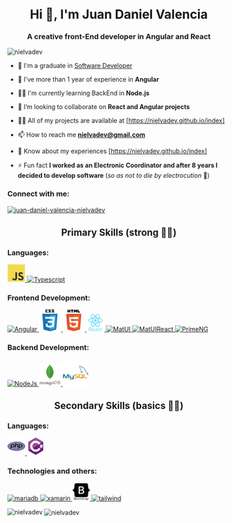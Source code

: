 <h1 align="center">Hi 👋, I'm Juan Daniel Valencia</h1>
<h3 align="center">A creative front-End developer in Angular and React</h3>

<p align="left"> <img src="https://komarev.com/ghpvc/?username=nielvadev&label=Profile%20views&color=0e75b6&style=flat" alt="nielvadev" /> </p>

- 🔭 I'm a graduate in  [Software Developer](https://ingenierias.utp.edu.co/tecnologia-en-desarrollo-de-software/)

- 🌱 I've more than 1 year of experience in **Angular**

- 👂🏽 I'm currently learning BackEnd in **Node.js**

- 👯 I’m looking to collaborate on **React and Angular projects**

- 👨‍💻 All of my projects are available at [https://nielvadev.github.io/index]

- 📫 How to reach me **nielvadev@gmail.com**

- 📄 Know about my experiences [https://nielvadev.github.io/index]

- ⚡ Fun fact **I worked as an Electronic Coordinator and after 8 years I decided to develop software** (_so as not to die by electrocution_ 🤣)

<h3 align="left">Connect with me:</h3>
<p align="left">
  <a href="https://linkedin.com/in/juan-daniel-valencia-nielvadev" target="blank"><img align="center" src="https://raw.githubusercontent.com/rahuldkjain/github-profile-readme-generator/master/src/images/icons/Social/linked-in-alt.svg" alt="juan-daniel-valencia-nielvadev" height="30" width="40" /></a>
</p>

<h2 align="center">Primary Skills (strong 💪🏽)</h2>

<h3 align="left">Languages:</h3>
<p align="left"> 
  <a href="https://developer.mozilla.org/en-US/docs/Web/JavaScript" target="_blank" rel="noreferrer"> <img src="https://raw.githubusercontent.com/devicons/devicon/master/icons/javascript/javascript-original.svg" alt="javascript" width="40" height="40"/> </a>  
  <a href="https://www.typescriptlang.org/" target="_blank" rel="noreferrer"> <img src="https://upload.wikimedia.org/wikipedia/commons/thumb/4/4c/Typescript_logo_2020.svg/512px-Typescript_logo_2020.svg.png" alt="Typescript" width="40" height="40"/> </a>
</p>

<h3 align="left">Frontend Development:</h3>
<p align="left">
  <a href="https://angular.io/" target="_blank" rel="noreferrer"> <img src="https://sg.com.mx/sites/default/files/styles/570x500/public/images/angular-logo.png?itok=_4hR0cNu" alt="Angular" height="40"/> </a> 
  <a href="https://www.w3schools.com/css/" target="_blank" rel="noreferrer"> <img src="https://raw.githubusercontent.com/devicons/devicon/master/icons/css3/css3-original-wordmark.svg" alt="css3" height="50"/> </a> 
  <a href="https://www.w3.org/html/" target="_blank" rel="noreferrer"> <img src="https://raw.githubusercontent.com/devicons/devicon/master/icons/html5/html5-original-wordmark.svg" alt="html5" height="50"/> </a> 
  <a href="https://reactjs.org/" target="_blank" rel="noreferrer"> <img src="https://raw.githubusercontent.com/devicons/devicon/master/icons/react/react-original-wordmark.svg" alt="react" width="40" height="40"/> </a> 
  <a href="https://material.angular.io/" target="_blank" rel="noreferrer"> <img src="https://material.angular.io/assets/img/angular-material-logo.svg" alt="MatUI" width="40" height="40"/> </a> 
  <a href="https://mui.com/" target="_blank" rel="noreferrer"> <img src="https://v4.mui.com/static/logo.png" alt="MatUIReact" width="40" height="40"/> </a> 
  <a href="https://primeng.org/" target="_blank" rel="noreferrer"> <img src="https://www.primefaces.org/wp-content/uploads/2018/05/primeng-logo.png" alt="PrimeNG" width="40" height="40"/> </a> 
</p>

<h3 align="left">Backend Development:</h3>
<p align="left">
  <a href="https://nodejs.org/es" target="_blank" rel="noreferrer"> <img src="https://upload.wikimedia.org/wikipedia/commons/thumb/d/d9/Node.js_logo.svg/1200px-Node.js_logo.svg.png" alt="NodeJs" height="40"/> </a> 
  <a href="https://www.mongodb.com/" target="_blank" rel="noreferrer"> <img src="https://raw.githubusercontent.com/devicons/devicon/master/icons/mongodb/mongodb-original-wordmark.svg" alt="mongodb" height="50"/> </a> 
  <a href="https://www.mysql.com/" target="_blank" rel="noreferrer"> <img src="https://raw.githubusercontent.com/devicons/devicon/master/icons/mysql/mysql-original-wordmark.svg" alt="mysql" height="60"/> </a> 
</p>

<h2 align="center">Secondary Skills (basics ✌🏽)</h2>

<h3 align="left">Languages:</h3>
<p align="left">
  <a href="https://www.php.net" target="_blank" rel="noreferrer"> <img src="https://raw.githubusercontent.com/devicons/devicon/master/icons/php/php-original.svg" alt="php" width="40" height="40"/> </a>
  <a href="https://www.w3schools.com/cs/" target="_blank" rel="noreferrer"> <img src="https://raw.githubusercontent.com/devicons/devicon/master/icons/csharp/csharp-original.svg" alt="csharp" width="40" height="40"/> </a>
</p>

<h3 align="left">Technologies and others:</h3>
<p align="left"> 
  <a href="https://mariadb.org/" target="_blank" rel="noreferrer"> <img src="https://www.vectorlogo.zone/logos/mariadb/mariadb-icon.svg" alt="mariadb" width="40" height="40"/> </a> 
  <a href="https://dotnet.microsoft.com/apps/xamarin" target="_blank" rel="noreferrer"> <img src="https://raw.githubusercontent.com/detain/svg-logos/780f25886640cef088af994181646db2f6b1a3f8/svg/xamarin.svg" alt="xamarin" width="40" height="40"/> </a> 
  <a href="https://getbootstrap.com" target="_blank" rel="noreferrer"> <img src="https://raw.githubusercontent.com/devicons/devicon/master/icons/bootstrap/bootstrap-plain-wordmark.svg" alt="bootstrap" width="40" height="40"/> </a> 
  <a href="https://tailwindcss.com/" target="_blank" rel="noreferrer"> <img src="https://www.vectorlogo.zone/logos/tailwindcss/tailwindcss-icon.svg" alt="tailwind" width="40" height="40"/> </a> 
</p>

<p><img align="left" src="https://github-readme-stats.vercel.app/api/top-langs?username=nielvadev&show_icons=true&locale=en&layout=compact" alt="nielvadev" /></p>

<p>&nbsp;<img align="center" src="https://github-readme-stats.vercel.app/api?username=nielvadev&show_icons=true&locale=en" alt="nielvadev" /></p>
